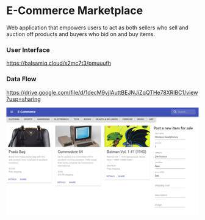 # E-Commerce Marketplace

Web application that empowers users to act as both sellers who sell and auction off products and buyers who bid on and buy items.

### User Interface
https://balsamiq.cloud/s2mc7t3/pmuuufh

### Data Flow
https://drive.google.com/file/d/1decM9vjIAuttBEJNJiZqQTHe78XRlBC1/view?usp=sharing


![Project image](/client/public/projectimage.png)
